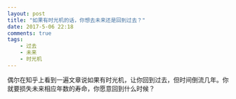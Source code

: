 ```yaml
---
layout: post
title: "如果有时光机的话，你想去未来还是回到过去？"
date: 2017-5-06 22:18
comments: true
tags:
	- 过去
	- 未来
	- 时光机
---
```

偶尔在知乎上看到一遍文章说如果有时光机，让你回到过去，但时间倒流几年。你就要损失未来相应年数的寿命，你愿意回到什么时候？




<!-- more -->